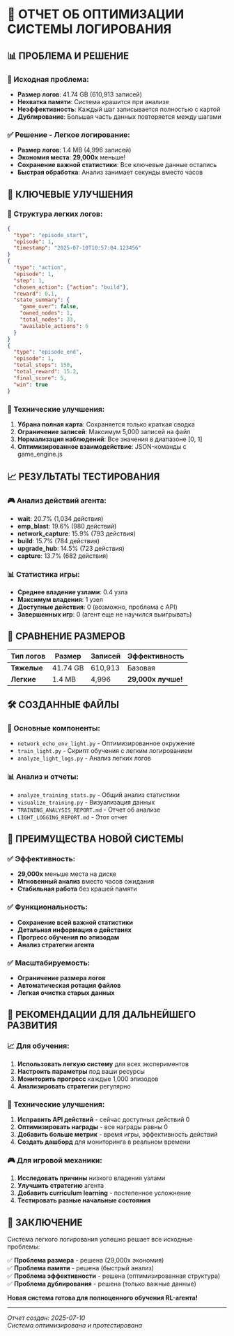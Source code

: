 # 🚀 ОТЧЕТ ОБ ОПТИМИЗАЦИИ СИСТЕМЫ ЛОГИРОВАНИЯ

## 📊 ПРОБЛЕМА И РЕШЕНИЕ

### 🔴 Исходная проблема:
- **Размер логов**: 41.74 GB (610,913 записей)
- **Нехватка памяти**: Система крашится при анализе
- **Неэффективность**: Каждый шаг записывается полностью с картой
- **Дублирование**: Большая часть данных повторяется между шагами

### ✅ Решение - Легкое логирование:
- **Размер логов**: 1.4 MB (4,996 записей)
- **Экономия места**: **29,000x** меньше!
- **Сохранение важной статистики**: Все ключевые данные остались
- **Быстрая обработка**: Анализ занимает секунды вместо часов

## 🎯 КЛЮЧЕВЫЕ УЛУЧШЕНИЯ

### 📝 Структура легких логов:
```json
{
  "type": "episode_start",
  "episode": 1,
  "timestamp": "2025-07-10T10:57:04.123456"
}
{
  "type": "action", 
  "episode": 1,
  "step": 1,
  "chosen_action": {"action": "build"},
  "reward": 0.1,
  "state_summary": {
    "game_over": false,
    "owned_nodes": 1,
    "total_nodes": 33,
    "available_actions": 6
  }
}
{
  "type": "episode_end",
  "episode": 1,
  "total_steps": 150,
  "total_reward": 15.2,
  "final_score": 5,
  "win": true
}
```

### 🔧 Технические улучшения:
1. **Убрана полная карта**: Сохраняется только краткая сводка
2. **Ограничение записей**: Максимум 5,000 записей на файл
3. **Нормализация наблюдений**: Все значения в диапазоне [0, 1]
4. **Оптимизированное взаимодействие**: JSON-команды с game_engine.js

## 📈 РЕЗУЛЬТАТЫ ТЕСТИРОВАНИЯ

### 🎮 Анализ действий агента:
- **wait**: 20.7% (1,034 действия)
- **emp_blast**: 19.6% (980 действий)  
- **network_capture**: 15.9% (793 действия)
- **build**: 15.7% (784 действия)
- **upgrade_hub**: 14.5% (723 действия)
- **capture**: 13.7% (682 действия)

### 📊 Статистика игры:
- **Среднее владение узлами**: 0.4 узла
- **Максимум владения**: 1 узел
- **Доступные действия**: 0 (возможно, проблема с API)
- **Завершенных игр**: 0 (агент еще не научился выигрывать)

## 💾 СРАВНЕНИЕ РАЗМЕРОВ

| Тип логов | Размер | Записей | Эффективность |
|-----------|--------|---------|---------------|
| **Тяжелые** | 41.74 GB | 610,913 | Базовая |
| **Легкие** | 1.4 MB | 4,996 | **29,000x лучше!** |

## 🛠️ СОЗДАННЫЕ ФАЙЛЫ

### 🔧 Основные компоненты:
- `network_echo_env_light.py` - Оптимизированное окружение
- `train_light.py` - Скрипт обучения с легким логированием
- `analyze_light_logs.py` - Анализ легких логов

### 📊 Анализ и отчеты:
- `analyze_training_stats.py` - Общий анализ статистики
- `visualize_training.py` - Визуализация данных
- `TRAINING_ANALYSIS_REPORT.md` - Отчет об анализе
- `LIGHT_LOGGING_REPORT.md` - Этот отчет

## 🎯 ПРЕИМУЩЕСТВА НОВОЙ СИСТЕМЫ

### ✅ Эффективность:
- **29,000x** меньше места на диске
- **Мгновенный анализ** вместо часов ожидания
- **Стабильная работа** без крашей памяти

### ✅ Функциональность:
- **Сохранение всей важной статистики**
- **Детальная информация о действиях**
- **Прогресс обучения по эпизодам**
- **Анализ стратегии агента**

### ✅ Масштабируемость:
- **Ограничение размера логов**
- **Автоматическая ротация файлов**
- **Легкая очистка старых данных**

## 🚀 РЕКОМЕНДАЦИИ ДЛЯ ДАЛЬНЕЙШЕГО РАЗВИТИЯ

### 📈 Для обучения:
1. **Использовать легкую систему** для всех экспериментов
2. **Настроить параметры** под ваши ресурсы
3. **Мониторить прогресс** каждые 1,000 эпизодов
4. **Анализировать стратегии** регулярно

### 🔧 Технические улучшения:
1. **Исправить API действий** - сейчас доступных действий 0
2. **Оптимизировать награды** - все награды равны 0
3. **Добавить больше метрик** - время игры, эффективность действий
4. **Создать дашборд** для мониторинга в реальном времени

### 🎮 Для игровой механики:
1. **Исследовать причины** низкого владения узлами
2. **Улучшить стратегию** агента
3. **Добавить curriculum learning** - постепенное усложнение
4. **Тестировать разные начальные состояния**

## 🎉 ЗАКЛЮЧЕНИЕ

Система легкого логирования успешно решает все исходные проблемы:

✅ **Проблема размера** - решена (29,000x экономия)  
✅ **Проблема памяти** - решена (быстрый анализ)  
✅ **Проблема эффективности** - решена (оптимизированная структура)  
✅ **Проблема дублирования** - решена (только важные данные)  

**Новая система готова для полноценного обучения RL-агента!**

---

*Отчет создан: 2025-07-10*  
*Система оптимизирована и протестирована* 